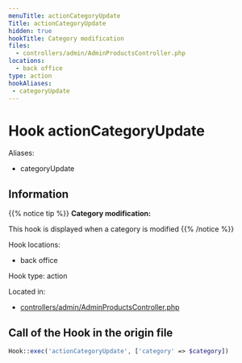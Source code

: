 ```yaml
---
menuTitle: actionCategoryUpdate
Title: actionCategoryUpdate
hidden: true
hookTitle: Category modification
files:
  - controllers/admin/AdminProductsController.php
locations:
  - back office
type: action
hookAliases:
 - categoryUpdate
---
```


# Hook actionCategoryUpdate

Aliases: 
 - categoryUpdate



## Information

{{% notice tip %}}
**Category modification:** 

This hook is displayed when a category is modified
{{% /notice %}}

Hook locations: 
  - back office

Hook type: action

Located in: 
  - [controllers/admin/AdminProductsController.php](https://github.com/PrestaShop/PrestaShop/blob/8.0.x/controllers/admin/AdminProductsController.php)

## Call of the Hook in the origin file

```php
Hook::exec('actionCategoryUpdate', ['category' => $category])
```